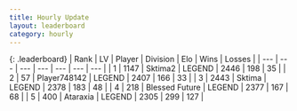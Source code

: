 ```yaml
---
title: Hourly Update
layout: leaderboard
category: hourly
---
```


{: .leaderboard}
| Rank | LV | Player | Division | Elo | Wins | Losses |
| --- | --- | --- | --- | --- | --- | --- |
| <span data-change="0">1</span> | 1147 | <span title="ID: 402846">Sktima2</span> | LEGEND | <span data-change="1">2446</span> | <span data-change="5">198</span> | <span data-change="1">35</span> |
| <span data-change="0">2</span> | 57 | <span title="ID: 748142">Player748142</span> | LEGEND | <span data-change="0">2407</span> | <span data-change="0">166</span> | <span data-change="0">33</span> |
| <span data-change="1">3</span> | 2443 | <span title="ID: 353063">Sktima</span> | LEGEND | <span data-change="0">2378</span> | <span data-change="0">183</span> | <span data-change="0">48</span> |
| <span data-change="-1">4</span> | 218 | <span title="ID: 725085">Blessed Future</span> | LEGEND | <span data-change="-22">2377</span> | <span data-change="0">167</span> | <span data-change="2">68</span> |
| <span data-change="0">5</span> | 400 | <span title="ID: 745153">Ataraxia</span> | LEGEND | <span data-change="0">2305</span> | <span data-change="0">299</span> | <span data-change="0">127</span> |